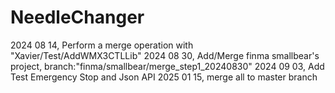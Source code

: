 # NeedleChanger
2024 08 14, Perform a merge operation with "Xavier/Test/AddWMX3CTLLib"
2024 08 30, Add/Merge finma smallbear's project, branch:"finma/smallbear/merge_step1_20240830"
2024 09 03, Add Test Emergency Stop and Json API
2025 01 15, merge all to master branch
